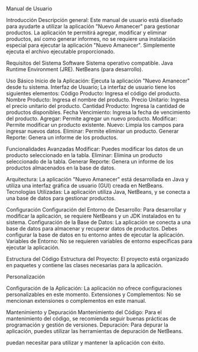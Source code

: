 Manual de Usuario

Introducción
Descripción general: Este manual de usuario está diseñado para ayudarte a utilizar la aplicación "Nuevo Amanecer" para gestionar productos. La aplicación te permitirá agregar, modificar y eliminar productos, así como generar informes, no se requiere una instalación especial para ejecutar la aplicación "Nuevo Amanecer". Simplemente ejecuta el archivo ejecutable proporcionado.

Requisitos del Sistema
Software
 Sistema operativo compatible.
Java Runtime Environment (JRE).
 NetBeans (para desarrollo).


Uso Básico
Inicio de la Aplicación: Ejecuta la aplicación "Nuevo Amanecer" desde tu sistema.
Interfaz de Usuario; La interfaz de usuario tiene los siguientes elementos:
Código Producto:  Ingresa el código del producto.
 Nombre Producto:  Ingresa el nombre del producto.
 Precio Unitario: Ingresa el precio unitario del producto.
Cantidad Producto: Ingresa la cantidad de productos disponibles.
Fecha Vencimiento: Ingresa la fecha de vencimiento del producto.
Agregar: Permite agregar un nuevo producto.
Modificar: Permite modificar un producto existente.
Nuevo: Limpia los campos para ingresar nuevos datos.
Eliminar: Permite eliminar un producto.
Generar Reporte: Genera un informe de los productos.

Funcionalidades Avanzadas
Modificar: Puedes modificar los datos de un producto seleccionado en la tabla.
Eliminar: Elimina un producto seleccionado de la tabla.
Generar Reporte: Genera un informe de los productos almacenados en la base de datos.
	
Arquitectura: La aplicación "Nuevo Amanecer" está desarrollada en Java y utiliza una interfaz gráfica de usuario (GUI) creada en NetBeans.
Tecnologías Utilizadas: La aplicación utiliza Java, NetBeans, y se conecta a una base de datos para gestionar productos.

Configuración
Configuración del Entorno de Desarrollo: Para desarrollar y modificar la aplicación, se requiere NetBeans y un JDK instalados en tu sistema.
Configuración de la Base de Datos: La aplicación se conecta a una base de datos para almacenar y recuperar datos de productos. Debes configurar la base de datos en tu entorno antes de ejecutar la aplicación.
Variables de Entorno: No se requieren variables de entorno específicas para ejecutar la aplicación.

Estructura del Código
Estructura del Proyecto: El proyecto está organizado en paquetes y contiene las clases necesarias para la aplicación.

Personalización

Configuración de la Aplicación: La aplicación no ofrece configuraciones personalizables en este momento.
Extensiones y Complementos: No se mencionan extensiones o complementos en este manual.

Mantenimiento y Depuración
Mantenimiento del Código: Para el mantenimiento del código, se recomienda seguir buenas prácticas de programación y gestión de versiones.
Depuración: Para depurar la aplicación, puedes utilizar las herramientas de depuración de NetBeans.

puedan necesitar para utilizar y mantener la aplicación con éxito.

